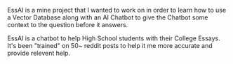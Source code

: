 EssAI is a mine project that I wanted to work on in order to learn how to use a Vector Database along with an AI Chatbot to give the Chatbot some context to the question before it answers. 

EssAI is a chatbot to help High School students with their College Essays. It's been "trained" on 50~ reddit posts to help it me more accurate and provide relevent help.
